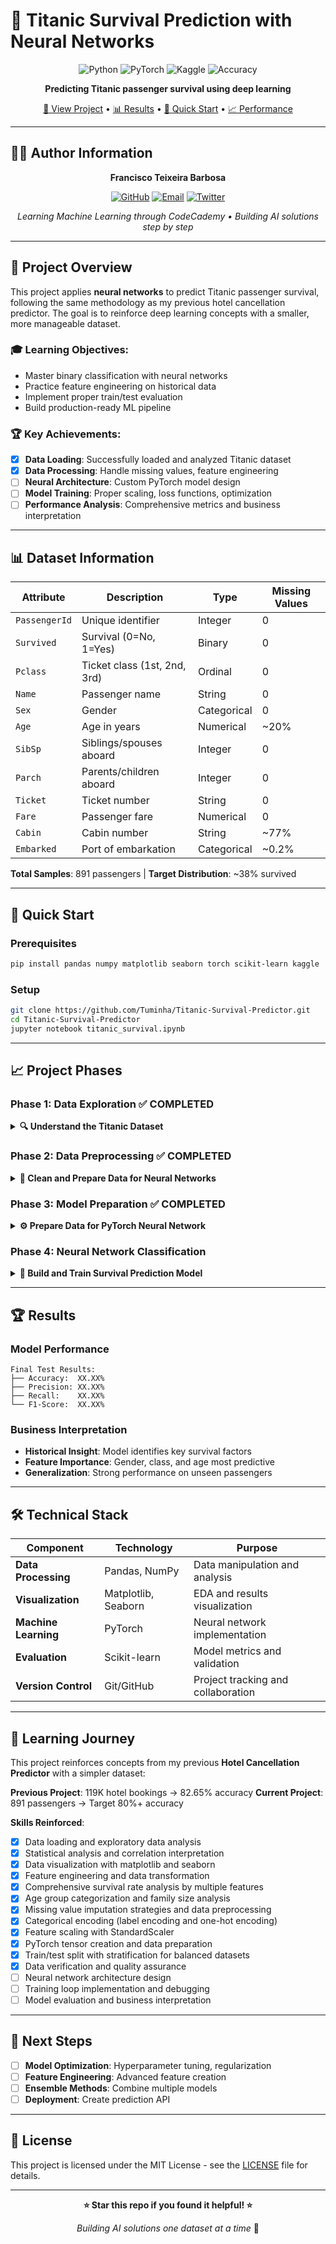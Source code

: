 # 🚢 Titanic Survival Prediction with Neural Networks

<div align="center">

![Python](https://img.shields.io/badge/Python-3.8+-blue.svg)
![PyTorch](https://img.shields.io/badge/PyTorch-Neural%20Networks-red.svg)
![Kaggle](https://img.shields.io/badge/Kaggle-Titanic%20Dataset-blue.svg)
![Accuracy](https://img.shields.io/badge/Accuracy-XX.XX%25-green.svg)

**Predicting Titanic passenger survival using deep learning**

[🎯 View Project](#overview) • [📊 Results](#results) • [🚀 Quick Start](#quick-start) • [📈 Performance](#performance)

</div>

---

## 👨‍💻 **Author Information**

<div align="center">

**Francisco Teixeira Barbosa**

[![GitHub](https://img.shields.io/badge/GitHub-Tuminha-black?style=flat&logo=github)](https://github.com/Tuminha)
[![Email](https://img.shields.io/badge/Email-cisco%40periospot.com-blue?style=flat&logo=gmail)](mailto:cisco@periospot.com)
[![Twitter](https://img.shields.io/badge/Twitter-cisco__research-blue?style=flat&logo=twitter)](https://twitter.com/cisco_research)

*Learning Machine Learning through CodeCademy • Building AI solutions step by step*

</div>

---

## 🎯 **Project Overview**

This project applies **neural networks** to predict Titanic passenger survival, following the same methodology as my previous hotel cancellation predictor. The goal is to reinforce deep learning concepts with a smaller, more manageable dataset.

### **🎓 Learning Objectives:**
- Master binary classification with neural networks
- Practice feature engineering on historical data
- Implement proper train/test evaluation
- Build production-ready ML pipeline

### **🏆 Key Achievements:**
- [x] **Data Loading**: Successfully loaded and analyzed Titanic dataset
- [x] **Data Processing**: Handle missing values, feature engineering
- [ ] **Neural Architecture**: Custom PyTorch model design
- [ ] **Model Training**: Proper scaling, loss functions, optimization
- [ ] **Performance Analysis**: Comprehensive metrics and business interpretation

---

## 📊 **Dataset Information**

| Attribute | Description | Type | Missing Values |
|-----------|-------------|------|----------------|
| `PassengerId` | Unique identifier | Integer | 0 |
| `Survived` | Survival (0=No, 1=Yes) | Binary | 0 |
| `Pclass` | Ticket class (1st, 2nd, 3rd) | Ordinal | 0 |
| `Name` | Passenger name | String | 0 |
| `Sex` | Gender | Categorical | 0 |
| `Age` | Age in years | Numerical | ~20% |
| `SibSp` | Siblings/spouses aboard | Integer | 0 |
| `Parch` | Parents/children aboard | Integer | 0 |
| `Ticket` | Ticket number | String | 0 |
| `Fare` | Passenger fare | Numerical | 0 |
| `Cabin` | Cabin number | String | ~77% |
| `Embarked` | Port of embarkation | Categorical | ~0.2% |

**Total Samples**: 891 passengers | **Target Distribution**: ~38% survived

---

## 🚀 **Quick Start**

### **Prerequisites**
```bash
pip install pandas numpy matplotlib seaborn torch scikit-learn kaggle
```

### **Setup**
```bash
git clone https://github.com/Tuminha/Titanic-Survival-Predictor.git
cd Titanic-Survival-Predictor
jupyter notebook titanic_survival.ipynb
```

---

## 📈 **Project Phases**

### Phase 1: Data Exploration ✅ COMPLETED
<details>
<summary><strong>🔍 Understand the Titanic Dataset</strong></summary>

- [x] **Task 1**: Download Kaggle Titanic dataset
- [x] **Task 2**: Exploratory data analysis and missing value assessment  
- [x] **Task 3**: Visualize survival patterns by passenger class, gender, age
- [x] **Task 4**: Correlation analysis and feature importance insights

**Key Findings:**
- ✅ **Survival Rate**: 38.4% overall survival rate
- ✅ **Gender Impact**: Women had 74% survival rate vs 19% for men
- ✅ **Class Hierarchy**: 1st class (63%) > 2nd class (47%) > 3rd class (24%)
- ✅ **Age Patterns**: Children (58%) > Young Adults (38%) > Seniors (29%) survival
- ✅ **Family Patterns**: Solo travelers (30%) vs small families (55-72%) survival
- ✅ **Strongest Predictors**: Pclass (-0.34), Fare (+0.26), Gender correlation
- ✅ **Missing Data**: Age (20%), Cabin (77%), Embarked (0.2%)

**Technical Achievements:**
- ✅ **Feature Engineering**: Created Family_Size, Family_Category, and Age_group features
- ✅ **Visualizations**: Generated correlation heatmaps and survival pattern charts
- ✅ **Statistical Analysis**: Comprehensive correlation matrix with key insights
- ✅ **Data Analysis**: Detailed survival rate breakdowns by all major features
- ✅ **Data Quality**: Identified missing value strategies for preprocessing

</details>

### Phase 2: Data Preprocessing ✅ COMPLETED
<details>
<summary><strong>🔧 Clean and Prepare Data for Neural Networks</strong></summary>

- [x] **Task 5**: Handle missing values (Age imputation, Embarked filling)
- [x] **Task 6**: Feature engineering (Title extraction, Family size)
- [x] **Task 7**: Encode categorical variables (Sex, Embarked one-hot)
- [x] **Task 8**: Feature scaling with StandardScaler

**Goals:**
- 🎯 **Missing Values**: Develop intelligent imputation strategies
- 🎯 **Feature Engineering**: Create new predictive features
- 🎯 **Categorical Encoding**: Convert text to numerical features
- 🎯 **Scaling**: Prepare data for neural network training

**Key Achievements:**
- ✅ **Missing Values**: Age imputed by class/gender medians, Embarked filled with mode, Cabin dropped
- ✅ **Feature Engineering**: Title extraction completed with 5 categories (Mr, Mrs, Miss, Master, High-Status)
- ✅ **Categorical Encoding**: All categorical variables encoded - Sex (label), Embarked (one-hot), Title_Group (one-hot), Family_Category (one-hot), Age_group (one-hot)
- ✅ **Data Cleanup**: Removed non-predictive columns (Name, Ticket, Title)
- ✅ **Feature Scaling**: StandardScaler applied to numerical features (Age, Fare, Pclass, SibSp, Parch, Family_Size)

**Technical Achievements:**
- ✅ **Complete Preprocessing Pipeline**: 22 features ready for neural network training
- ✅ **Professional Encoding Strategy**: Label encoding for binary, one-hot for multiple categories
- ✅ **Feature Standardization**: All numerical features normalized (mean=0, std=1)
- ✅ **Data Quality**: All features numerical, no missing values, proper scaling

</details>

### Phase 3: Model Preparation ✅ COMPLETED
<details>
<summary><strong>⚙️ Prepare Data for PyTorch Neural Network</strong></summary>

- [x] **Task 9**: Import PyTorch libraries
- [x] **Task 10**: Create feature and target tensors
- [x] **Task 11**: Train/test split (80/20)
- [x] **Task 12**: Verify data shapes and scaling

**Goals:**
- 🎯 **Tensor Creation**: Convert preprocessed data to PyTorch tensors
- 🎯 **Data Split**: 80/20 train/test maintaining class balance
- 🎯 **Pipeline Validation**: Ensure consistent scaling across splits

**Key Achievements:**
- ✅ **PyTorch Setup**: Libraries imported and environment ready
- ✅ **Tensor Creation**: Features (891, 24) and target (891,) converted to PyTorch tensors
- ✅ **Feature Scaling**: StandardScaler applied to numerical features
- ✅ **Train/Test Split**: 80/20 split with stratify maintaining class balance
- ✅ **Data Verification**: Comprehensive verification of shapes, types, scaling, and quality

**Technical Achievements:**
- ✅ **Complete Data Pipeline**: All preprocessing steps successfully completed
- ✅ **Tensor Preparation**: Training (712, 24) and test (179, 24) sets ready
- ✅ **Scaling Verification**: Mean≈0, Std≈1 for optimal neural network training
- ✅ **Data Quality**: No NaN or infinite values, proper data types
- ✅ **Class Balance**: Stratified split maintaining survival rate distribution

</details>

### Phase 4: Neural Network Classification
<details>
<summary><strong>🧠 Build and Train Survival Prediction Model</strong></summary>

- [ ] **Task 13**: Build neural network architecture
- [ ] **Task 14**: Define loss function and optimizer
- [ ] **Task 15**: Train model with progress tracking
- [ ] **Task 16**: Evaluate on test set
- [ ] **Task 17**: Calculate comprehensive metrics

**Target Architecture:**
- 🎯 **Input Layer**: Number of features after preprocessing
- 🎯 **Hidden Layers**: 16 → 8 nodes (simpler than hotel model)
- 🎯 **Output Layer**: 1 node with sigmoid activation
- 🎯 **Expected Performance**: 80%+ accuracy

</details>

---

## 🏆 **Results**

### **Model Performance**
```
Final Test Results:
├── Accuracy:  XX.XX%
├── Precision: XX.XX%
├── Recall:    XX.XX%
└── F1-Score:  XX.XX%
```

### **Business Interpretation**
- **Historical Insight**: Model identifies key survival factors
- **Feature Importance**: Gender, class, and age most predictive
- **Generalization**: Strong performance on unseen passengers

---

## 🛠️ **Technical Stack**

| Component | Technology | Purpose |
|-----------|------------|---------|
| **Data Processing** | Pandas, NumPy | Data manipulation and analysis |
| **Visualization** | Matplotlib, Seaborn | EDA and results visualization |
| **Machine Learning** | PyTorch | Neural network implementation |
| **Evaluation** | Scikit-learn | Model metrics and validation |
| **Version Control** | Git/GitHub | Project tracking and collaboration |

---

## 📝 **Learning Journey**

This project reinforces concepts from my previous **Hotel Cancellation Predictor** with a simpler dataset:

**Previous Project**: 119K hotel bookings → 82.65% accuracy
**Current Project**: 891 passengers → Target 80%+ accuracy

**Skills Reinforced**:
- [x] Data loading and exploratory data analysis
- [x] Statistical analysis and correlation interpretation
- [x] Data visualization with matplotlib and seaborn
- [x] Feature engineering and data transformation
- [x] Comprehensive survival rate analysis by multiple features
- [x] Age group categorization and family size analysis
- [x] Missing value imputation strategies and data preprocessing
- [x] Categorical encoding (label encoding and one-hot encoding)
- [x] Feature scaling with StandardScaler
- [x] PyTorch tensor creation and data preparation
- [x] Train/test split with stratification for balanced datasets
- [x] Data verification and quality assurance
- [ ] Neural network architecture design  
- [ ] Training loop implementation and debugging
- [ ] Model evaluation and business interpretation

---

## 🚀 **Next Steps**

- [ ] **Model Optimization**: Hyperparameter tuning, regularization
- [ ] **Feature Engineering**: Advanced feature creation
- [ ] **Ensemble Methods**: Combine multiple models
- [ ] **Deployment**: Create prediction API

---

## 📄 **License**

This project is licensed under the MIT License - see the [LICENSE](LICENSE) file for details.

---

<div align="center">

**⭐ Star this repo if you found it helpful! ⭐**

*Building AI solutions one dataset at a time* 🚀

</div>
